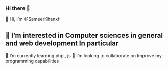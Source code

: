 ### Hi there 👋
👋 Hi, I’m @SameerKhanxf
## 👀 I’m interested in Computer sciences in general and web development In particular
🌱 I’m currently learning php , js
💞️ I’m looking to collaborate on Improve my programming capabilities



<!--
**SameerKhanxf/sameerkhanxf** is a ✨ _special_ ✨ repository because its `README.md` (this file) appears on your GitHub profile.

Here are some ideas to get you started:

- 🔭 I’m currently working on ...
- 🌱 I’m currently learning ...
- 👯 I’m looking to collaborate on ...
- 🤔 I’m looking for help with ...
- 💬 Ask me about ...
- 📫 How to reach me: ...
- 😄 Pronouns: ...
- ⚡ Fun fact: ...
-->
